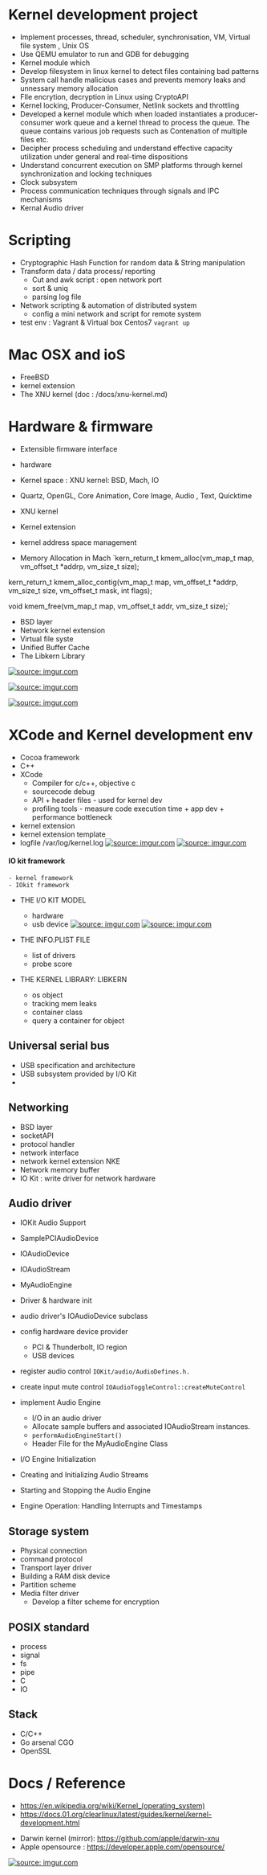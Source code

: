 # Kernel development project 
- Implement processes, thread, scheduler, synchronisation, VM, Virtual file system , Unix OS
- Use QEMU emulator to run and GDB for debugging 
- Kernel module which 
- Develop filesystem in linux kernel to detect files containing bad patterns 
- System call handle malicious cases and prevents memory leaks and unnessary memory allocation
- FIle encrytion, decryption in Linux using CryptoAPI
- Kernel locking, Producer-Consumer, Netlink sockets and throttling 
- Developed a kernel module which when loaded instantiates a producer-consumer work queue and a kernel thread to process the queue. The queue contains various job requests such as  Contenation of multiple files etc.
- Decipher process scheduling and understand effective capacity utilization under general and real-time dispositions
- Understand concurrent execution on SMP platforms through kernel synchronization and locking techniques
- Clock subsystem
- Process communication techniques through signals and IPC mechanisms
- Kernal Audio driver 

# Scripting 
+ Cryptographic Hash Function for random data & String manipulation 
+ Transform data / data process/ reporting
    + Cut and awk script : open network port 
    + sort & uniq
    + parsing log file 
+ Network scripting & automation of distributed system 
    + config a mini network and script for remote system 
+ test env : Vagrant & Virtual box Centos7 `vagrant up`
# Mac OSX and ioS 
+ FreeBSD 
+ kernel extension 
+ The XNU kernel (doc : /docs/xnu-kernel.md)

# Hardware & firmware 
+ Extensible firmware interface 
+ hardware

+ Kernel space : XNU kernel: BSD, Mach, IO 
+ Quartz, OpenGL, Core Animation, Core Image, Audio , Text, Quicktime
+ XNU kernel 
+ Kernel extension 
+ kernel address space management 
+ Memory Allocation in Mach 
`kern_return_t kmem_alloc(vm_map_t map, vm_offset_t *addrp, vm_size_t  size);

kern_return_t kmem_alloc_contig(vm_map_t map, vm_offset_t *addrp,
                                vm_size_t size, vm_offset_t mask, int flags);

void kmem_free(vm_map_t map, vm_offset_t addr, vm_size_t size);`

+ BSD layer 
+ Network kernel extension 
+ Virtual file syste 
+ Unified Buffer Cache
+ The Libkern Library 


<a href="https://imgur.com/8AA7FKO"><img src="https://i.imgur.com/8AA7FKO.png" title="source: imgur.com" /></a>

<a href="https://imgur.com/H7PCoiz"><img src="https://i.imgur.com/H7PCoiz.png" title="source: imgur.com" /></a>

<a href="https://imgur.com/8Qi4QXj"><img src="https://i.imgur.com/8Qi4QXj.png" title="source: imgur.com" /></a>

# XCode and Kernel development env
+ Cocoa framework 
+ C++ 
+ XCode 
    + Compiler for c/c++, objective c 
    + sourcecode debug
    + API + header files - used for kernel dev 
    + profiling tools - measure code execution time + app dev + performance bottleneck 
+ kernel extension 
+ kernel extension template 
+ logfile /var/log/kernel.log 
<a href="https://imgur.com/a35XdK1"><img src="https://i.imgur.com/a35XdK1.png" title="source: imgur.com" /></a>
<a href="https://imgur.com/E02Gnj7"><img src="https://i.imgur.com/E02Gnj7.png" title="source: imgur.com" /></a>

#### IO kit framework 
    - kernel framework
    - IOkit framework 
- THE I/O KIT MODEL 
    - hardware 
    - usb device 
<a href="https://imgur.com/enuOLoG"><img src="https://i.imgur.com/enuOLoG.png" title="source: imgur.com" /></a>
<a href="https://imgur.com/AaBLcGt"><img src="https://i.imgur.com/AaBLcGt.png" title="source: imgur.com" /></a>
- THE INFO.PLIST FILE
    - list of drivers 
    - probe score 
    
- THE KERNEL LIBRARY: LIBKERN
    - os object 
    - tracking mem leaks 
    - container class
    - query a container for object



## Universal serial bus 
- USB specification and architecture
- USB subsystem provided by I/O Kit
- 

## Networking 
- BSD layer 
- socketAPI 
- protocol handler 
- network interface 
- network kernel extension NKE 
- Network memory buffer 
- IO Kit : write driver for network hardware 


## Audio driver 
- IOKit Audio Support 
- SamplePCIAudioDevice
- IOAudioDevice
- IOAudioStream

- MyAudioEngine
- Driver & hardware init
- audio driver's IOAudioDevice subclass
- config hardware device provider 
    - PCI & Thunderbolt, IO region 
    - USB devices 

- register audio control `IOKit/audio/AudioDefines.h.`


- create input mute control `IOAudioToggleControl::createMuteControl`

- implement Audio Engine 
    -  I/O in an audio driver
    - Allocate sample buffers and associated IOAudioStream instances.
    - `performAudioEngineStart()`
    - Header File for the MyAudioEngine Class

- I/O Engine Initialization
- Creating and Initializing Audio Streams
- Starting and Stopping the Audio Engine

- Engine Operation: Handling Interrupts and Timestamps

## Storage system 
- Physical connection 
- command protocol 
- Transport layer driver
- Building a RAM disk device 
- Partition scheme 
- Media filter driver 
    - Develop a filter scheme for encryption 



## POSIX standard 
- process 
- signal 
- fs
- pipe
- C 
- IO 



## Stack 
- C/C++ 
- Go arsenal CGO 
- OpenSSL 






# Docs / Reference 
+ https://en.wikipedia.org/wiki/Kernel_(operating_system)
+ https://docs.01.org/clearlinux/latest/guides/kernel/kernel-development.html 
- Darwin kernel (mirror): https://github.com/apple/darwin-xnu
- Apple opensource : https://developer.apple.com/opensource/


<a href="https://imgur.com/gmWahEy"><img src="https://i.imgur.com/gmWahEy.jpg" title="source: imgur.com" /></a>


